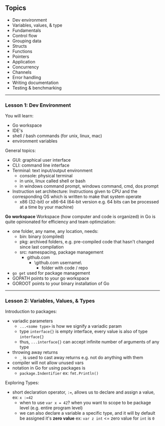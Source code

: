 ## Topics
* Dev environment
* Variables, values, & type
* Fundamentals
* Control flow
* Grouping data
* Structs
* Functions
* Pointers
* Application
* Concurrency
* Channels
* Error handling
* Writing documentation
* Testing & benchmarking

---

### Lesson 1: Dev Environment
You will learn:
* Go workspace
* IDE's
* shell / bash commands (for unix, linux, mac)
* environment variables

General topics:
* GUI: graphical user interface
* CLI: command line interface
* Terminal: text input/output environment 
    * console: physical terminal
    * in unix, linux called shell or bash
    * in windows command prompt, windows command, cmd, dos prompt
* Instruction set architecture: Instructions given to CPU and the corresponding OS which is written to make that system operate
    * x86 (32-bit) or x86-64 (64-bit version e.g. 64 bits can be processed at a time by your machine)

**Go workspace**
Workspace (how computer and code is organized) in Go is quite opinionated for efficiency and team optimziation:
* one folder, any name, any location, needs:
    * bin: binary (compiled)
    * pkg: archived folders, e.g. pre-compiled code that hasn't changed since last compilation
    * src: namespacing, package management
        * github.com
            * \github.com username\
                * folder with code / repo
* `go get` used for package management
* GOPATH points to your go workspace
* GOROOT points to your binary installation of Go

---

### Lesson 2: Variables, Values, & Types
Introduction to packages:
* variadic parameters
    * `...<some type>` is how we signify a variadic param
    * type `interface{}` is empty interface, every value is also of type `interface{}`
    * thus, `...interface{}` can accept infinite number of arguments of any type
* throwing away returns
    * `_` is used to cast away returns e.g. not do anything with them
* compiler will not allow unused vars
* notation in Go for using packages is
    * `package.Indentifier` ex: `fmt.Println()`

Exploring Types:
* short declaration operator, `:=`, allows us to declare and assign a value, ex: `x :=42`
    * when to use `var x = 42`? when you want to scope to be package level (e.g. entire program level)
    * we can also declare a variable a specific type, and it will by default be assigned it's **zero value** ex: `var z int` <= zero value for `int` is `0`




    

